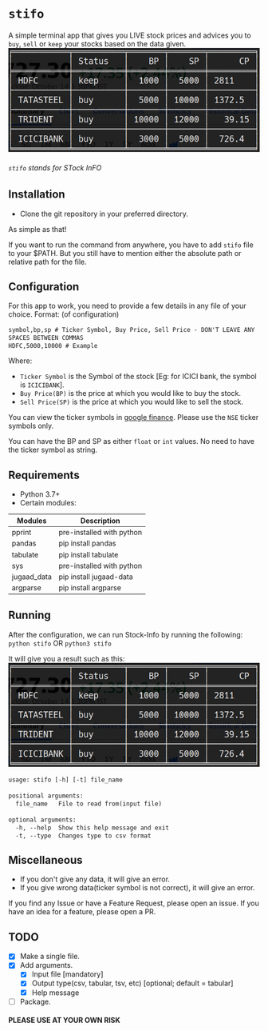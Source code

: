 # `stifo`
A simple terminal app that gives you LIVE stock prices and advices you to `buy`, `sell` or `keep` your stocks based on the data given. 
![Example Picture](./Stock-Info.jpg)
###### `stifo` stands for STock InFO

## Installation
- Clone the git repository in your preferred directory.

As simple as that!

If you want to run the command from anywhere, you have to add `stifo` file to your $PATH.
But you still have to mention either the absolute path or relative path for the file.

## Configuration
For this app to work, you need to provide a few details in any file of your choice.
Format: (of configuration)
```
symbol,bp,sp # Ticker Symbol, Buy Price, Sell Price - DON'T LEAVE ANY SPACES BETWEEN COMMAS
HDFC,5000,10000 # Example 
```
Where:
- `Ticker Symbol` is the Symbol of the stock [Eg: for ICICI bank, the symbol is `ICICIBANK`].
- `Buy Price(BP)` is the price at which you would like to buy the stock.
- `Sell Price(SP)` is the price at which you would like to sell the stock.

You can view the ticker symbols in [google finance](https://www.google.com/finance/). Please use the `NSE` ticker symbols only.

You can have the BP and SP as either `float` or `int` values.
No need to have the ticker symbol as string. 

## Requirements
- Python 3.7+ 
- Certain modules:

|Modules|Description|
|--------|---------|
|pprint | pre-installed with python |
|pandas | pip install pandas |
|tabulate | pip install tabulate |
|sys | pre-installed with python |
|jugaad_data | pip install jugaad-data |
|argparse | pip install argparse |


## Running
After the configuration, we can run Stock-Info by running the following: `python stifo` OR `python3 stifo`

It will give you a result such as this:
![Example Picture](./Stock-Info.jpg)

```
usage: stifo [-h] [-t] file_name

positional arguments:
  file_name   File to read from(input file)

optional arguments:
  -h, --help  Show this help message and exit
  -t, --type  Changes type to csv format
```

## Miscellaneous
- If you don't give any data, it will give an error.
- If you give wrong data(ticker symbol is not correct), it will give an error.

If you find any Issue or have a Feature Request, please open an issue.
If you have an idea for a feature, please open a PR.

## TODO
- [x] Make a single file.
- [x] Add arguments.
  - [x] Input file [mandatory]
  - [x] Output type(csv, tabular, tsv, etc) [optional; default = tabular]
  - [x] Help message
- [ ] Package.

#### PLEASE USE AT YOUR OWN RISK
